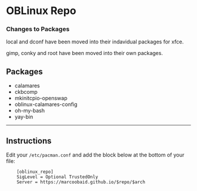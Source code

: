 # OBLinux Repo

### Changes to Packages

local and dconf have been moved into their indavidual packages for xfce.

gimp, conky and root have been moved into their own packages.



Packages
------


* calamares 
* ckbcomp
* mkinitcpio-openswap
* oblinux-calamares-config
* oh-my-bash
* yay-bin

------


Instructions
------

Edit your `/etc/pacman.conf` and add the block below at the bottom of your file:

```
	[oblinux_repo]
	SigLevel = Optional TrustedOnly 
	Server = https://marcoobaid.github.io/$repo/$arch

```
